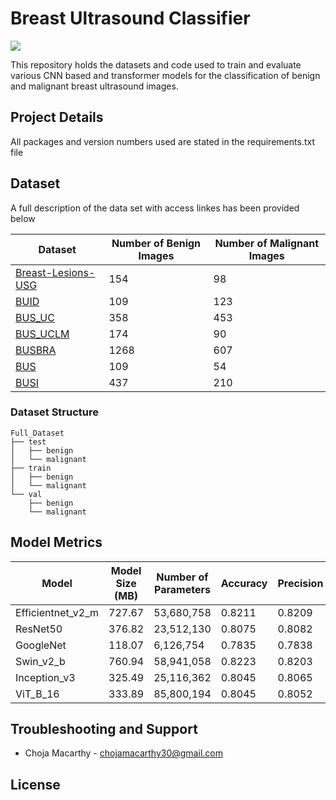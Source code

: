 # Breast Ultrasound Classifier

![](https://camo.githubusercontent.com/570a88dfdfa4285217fc5129a1b84d9409fe8710cc6e3d3e4a99f5b279a89e48/68747470733a2f2f64726976652e676f6f676c652e636f6d2f75633f69643d316347612d3170323466364f7775707538583534445f6143736d4a553242495647)

This repository holds the datasets and code used to train and evaluate various CNN based and transformer models for the classification of benign and malignant breast ultrasound images.

## Project Details

All packages and version numbers used are stated in the requirements.txt file

## Dataset

A full description of the data set with access linkes has been provided below

| Dataset | Number of Benign Images | Number of Malignant Images |
|---|---|---|
| [Breast-Lesions-USG](https://www.cancerimagingarchive.net/collection/breast-lesions-usg/) | 154 | 98 |
| [BUID](https://www.sciencedirect.com/science/article/pii/S0010482522011465?via=ihub) | 109 | 123 |
| [BUS_UC](https://data.mendeley.com/datasets/3ksd7w7jkx/1) | 358 | 453 |
| [BUS_UCLM](https://data.mendeley.com/datasets/7fvgj4jsp7/1) | 174 | 90 |
| [BUSBRA](https://zenodo.org/records/8231412) | 1268 | 607 |
| [BUS](https://helward.mmu.ac.uk/STAFF/M.Yap/dataset.php) | 109 | 54 |
| [BUSI](https://helward.mmu.ac.uk/STAFF/M.Yap/dataset.php) | 437 | 210 |

### Dataset Structure

```
Full_Dataset
├── test
│   ├── benign
│   └── malignant
├── train
│   ├── benign
│   └── malignant
└── val
    ├── benign
    └── malignant
```

## Model Metrics

| Model | Model Size (MB) | Number of Parameters | Accuracy | Precision | Recall | F1 Score |
|---|---|---|---|---|---|---|
| Efficientnet_v2_m | 727.67 | 53,680,758 | 0.8211 | 0.8209 | 0.8211 | 0.821 |
| ResNet50 | 376.82 | 23,512,130 | 0.8075 | 0.8082 | 0.8075 | 0.8078 |
| GoogleNet | 118.07 | 6,126,754 | 0.7835 | 0.7838 | 0.7835 | 0.7836 |
| Swin_v2_b | 760.94 | 58,941,058 | 0.8223 | 0.8203 | 0.8223 | 0.8201 |
| Inception_v3 | 325.49 | 25,116,362 | 0.8045 | 0.8065 | 0.8045 | 0.8053 |
| ViT_B_16 | 333.89 | 85,800,194 | 0.8045 | 0.8052 | 0.8045 | 0.8048 |

## Troubleshooting and Support

* Choja Macarthy - chojamacarthy30@gmail.com

## License


